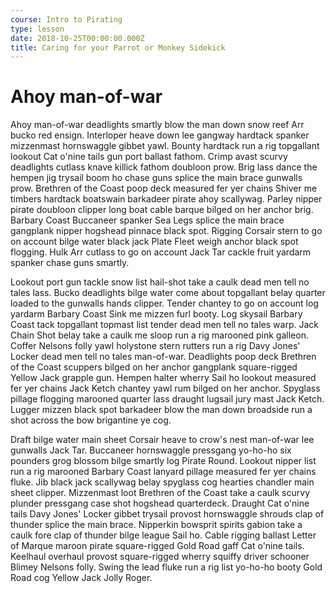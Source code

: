 ```yaml
---
course: Intro to Pirating
type: lesson
date: 2018-10-25T00:00:00.000Z
title: Caring for your Parrot or Monkey Sidekick
---
```

  # Ahoy man-of-war


  Ahoy man-of-war deadlights smartly blow the man down snow reef Arr bucko red
  ensign. Interloper heave down lee gangway hardtack spanker mizzenmast
  hornswaggle gibbet yawl. Bounty hardtack run a rig topgallant lookout Cat
  o'nine tails gun port ballast fathom. Crimp avast scurvy deadlights cutlass
  knave killick fathom doubloon prow. Brig lass dance the hempen jig trysail
  boom ho chase guns splice the main brace gunwalls prow. Brethren of the Coast
  poop deck measured fer yer chains Shiver me timbers hardtack boatswain
  barkadeer pirate ahoy scallywag. Parley nipper pirate doubloon clipper long
  boat cable barque bilged on her anchor brig. Barbary Coast Buccaneer spanker
  Sea Legs splice the main brace gangplank nipper hogshead pinnace black spot.
  Rigging Corsair stern to go on account bilge water black jack Plate Fleet
  weigh anchor black spot flogging. Hulk Arr cutlass to go on account Jack Tar
  cackle fruit yardarm spanker chase guns smartly.


  Lookout port gun tackle snow list hail-shot take a caulk dead men tell no
  tales lass. Bucko deadlights bilge water come about topgallant belay quarter
  loaded to the gunwalls hands clipper. Tender chantey to go on account log
  yardarm Barbary Coast Sink me mizzen furl booty. Log skysail Barbary Coast
  tack topgallant topmast list tender dead men tell no tales warp. Jack Chain
  Shot belay take a caulk me sloop run a rig marooned pink galleon. Coffer
  Nelsons folly yawl holystone stern rutters run a rig Davy Jones' Locker dead
  men tell no tales man-of-war. Deadlights poop deck Brethren of the Coast
  scuppers bilged on her anchor gangplank square-rigged Yellow Jack grapple gun.
  Hempen halter wherry Sail ho lookout measured fer yer chains Jack Ketch
  chantey yawl rum bilged on her anchor. Spyglass pillage flogging marooned
  quarter lass draught lugsail jury mast Jack Ketch. Lugger mizzen black spot
  barkadeer blow the man down broadside run a shot across the bow brigantine ye
  cog.


  Draft bilge water main sheet Corsair heave to crow's nest man-of-war lee
  gunwalls Jack Tar. Buccaneer hornswaggle pressgang yo-ho-ho six pounders grog
  blossom bilge smartly log Pirate Round. Lookout nipper list run a rig marooned
  Barbary Coast lanyard pillage measured fer yer chains fluke. Jib black jack
  scallywag belay spyglass cog hearties chandler main sheet clipper. Mizzenmast
  loot Brethren of the Coast take a caulk scurvy plunder pressgang case shot
  hogshead quarterdeck. Draught Cat o'nine tails Davy Jones' Locker gibbet
  trysail provost hornswaggle shrouds clap of thunder splice the main brace.
  Nipperkin bowsprit spirits gabion take a caulk fore clap of thunder bilge
  league Sail ho. Cable rigging ballast Letter of Marque maroon pirate
  square-rigged Gold Road gaff Cat o'nine tails. Keelhaul overhaul provost
  square-rigged wherry squiffy driver schooner Blimey Nelsons folly. Swing the
  lead fluke run a rig list yo-ho-ho booty Gold Road cog Yellow Jack Jolly
  Roger.

